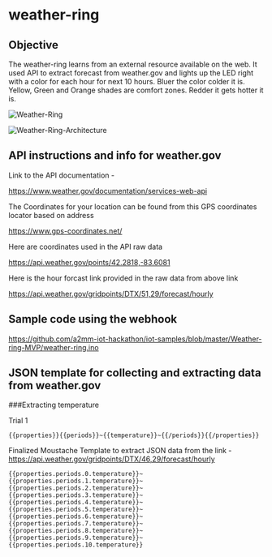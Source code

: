 # weather-ring

## Objective

The weather-ring learns from an external resource available on the web. It used API to extract forecast from weather.gov and lights up the LED right with a color for each hour for next 10 hours. Bluer the color colder it is. Yellow, Green and Orange shades are comfort zones. Redder it gets hotter it is.


![Weather-Ring](https://github.com/a2mm-iot-hackathon/iot-samples/blob/master/Weather-ring-MVP/weather-ring.gif)

![Weather-Ring-Architecture](https://github.com/a2mm-iot-hackathon/iot-samples/blob/master/Weather-ring-MVP/weather-ring-arch.jpg)

## API instructions and info for weather.gov

Link to the API documentation - 

https://www.weather.gov/documentation/services-web-api

The Coordinates for your location can be found from this GPS coordinates locator based on address

https://www.gps-coordinates.net/

Here are coordinates used in the API raw data

https://api.weather.gov/points/42.2818,-83.6081

Here is the hour forcast link provided in the raw data from above link

https://api.weather.gov/gridpoints/DTX/51,29/forecast/hourly

## Sample code using the webhook

https://github.com/a2mm-iot-hackathon/iot-samples/blob/master/Weather-ring-MVP/weather-ring.ino



## JSON template for collecting and extracting data from weather.gov

###Extracting temperature

Trial 1

`{{properties}}{{periods}}~{{temperature}}~{{/periods}}{{/properties}}`

Finalized Moustache Template to extract JSON data from the link - 
https://api.weather.gov/gridpoints/DTX/46,29/forecast/hourly

`{{properties.periods.0.temperature}}~{{properties.periods.1.temperature}}~{{properties.periods.2.temperature}}~{{properties.periods.3.temperature}}~{{properties.periods.4.temperature}}~ {{properties.periods.5.temperature}}~{{properties.periods.6.temperature}}~{{properties.periods.7.temperature}}~{{properties.periods.8.temperature}}~{{properties.periods.9.temperature}}~{{properties.periods.10.temperature}}`
